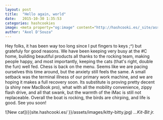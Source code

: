 ```yaml
---
layout: post
title:  "Hello again, world"
date:   2015-10-30 1:35:53
categories: hashcookies
image: <meta property="og:image" content="http://hashcooki.es/_site/assets/images/kitty-bitty.jpg"/>
author: "Axel D'Souza"
---
```


Hey folks, it has been way too long since I put fingers to keys ;^) but gratefuly for good reasons. We have been keeping very busy at the #C home, building beautiful products all thanks to the rocking team, making people happy, and most importantly, keeping the cats (that's right, double the fun) well fed. Chess is back on the menu. Seems like we are pacing ourselves this time around, but the anxiety still feels the same. A small setback was the terminal illness of our primary work machine, and we are hoping it makes a full recovery soon. Its substitute is proving pretty decent (a shiny new MacBook pro), what with all the mobility convenience, zippy flash drive, and all that swank, but the warmth of the iMac is still not replaceable. Overall the boat is rocking, the birds are chirping, and life is good. See you soon! 

<span style="padding-top: 50px;">![New cat]({{site.hashcooki.es/ }}/assets/images/kitty-bitty.jpg)</span>
<span class="pull-right">*...Kit-Bit jr.*</span> 
